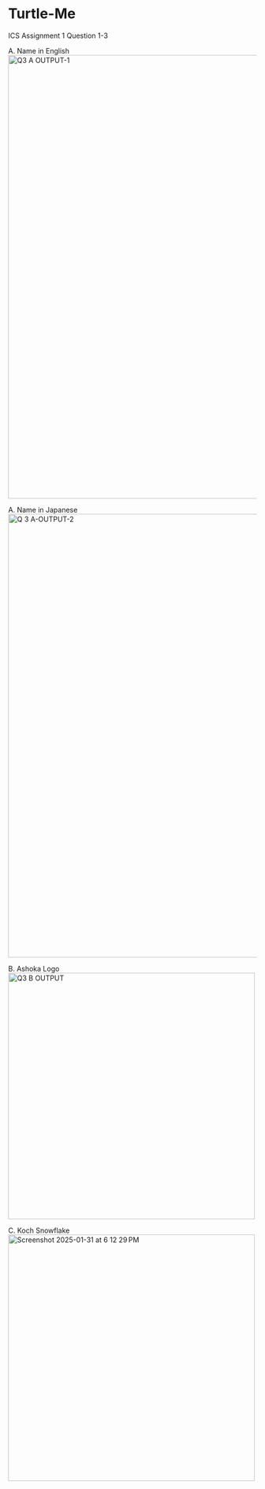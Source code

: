 # Turtle-Me
ICS Assignment 1 Question 1-3

A. Name in English  <br>
<img width="900" alt="Q3 A OUTPUT-1" src="https://github.com/user-attachments/assets/b5997d21-bf1d-453e-b864-df690a6beec0" />

A. Name in Japanese  <br>
<img width="900" alt="Q 3 A-OUTPUT-2" src="https://github.com/user-attachments/assets/031e8ec9-2717-42ca-bf02-2e87080feb50" />

B. Ashoka Logo  <br>
<img width="500" alt="Q3 B  OUTPUT" src="https://github.com/user-attachments/assets/51cb90b0-3681-4d45-bfbb-821e1cd3a71a" />

C. Koch Snowflake <br>
<img width="500" alt="Screenshot 2025-01-31 at 6 12 29 PM" src="https://github.com/user-attachments/assets/1b91f49c-a797-4ac6-aa52-d764347e5efe" />
